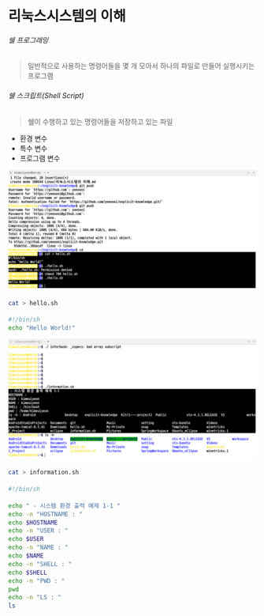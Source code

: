# 리눅스시스템의 이해

###### 쉘 프로그래밍
> 일반적으로 사용하는 명령어들을 몇 개 모아서 하나의 파일로 만들어 실행시키는 프로그램

###### 쉘 스크립트(Shell Script)
> 쉘이 수행하고 있는 명령어들을 저장하고 있는 파일

- 환경 변수
- 특수 변수
- 프로그램 변수

![hello.sh](../img/hello.png "Shell Script1")

```sh
cat > hello.sh 

#!/bin/sh
echo "Hello World!"
```

![information.sh](../img/information.png "Shell Script2")

```sh
cat > information.sh

#!/bin/sh

echo " - 시스템 환경 출력 예제 1-1 "
echo -n "HOSTNAME : "
echo $HOSTNAME
echo -n "USER : "
echo $USER
echo -n "NAME : "
echo $NAME
echo -n "SHELL : "
echo $SHELL
echo -n "PWD : "
pwd
echo -n "LS : "
ls
```
